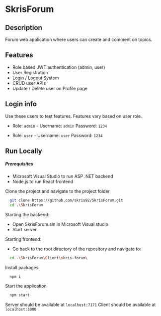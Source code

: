 # SkrisForum

## Description

Forum web application where users can create and comment on topics.

## Features

- Role based JWT authentication (admin, user)
- User Registration
- Login / Logout System
- CRUD user APIs
- Update / Delete user on Profile page

## Login info
Use these users to test features. Features vary based on user role.

- Role: `admin` -  Username: `admin` Password: `1234`

- Role: `user` - Username: `user` Password: `1234`

## Run Locally
##### Prerequisites
- Microsoft Visual Studio to run ASP .NET backend
- Node.js to run React frontend

Clone the project and navigate to the project folder

```bash
  git clone https://github.com/skris92/SkrisForum.git
  cd .\SkrisForum
```

Starting the backend:

- Open SkrisForum.sln in Microsoft Visual studio
- Start server


Starting frontend:

- Go back to the root directory of the repository and navigate to:

```bash
  cd .\SkrisForum\Client\skris-forum\
```

Install packages

```bash
  npm i
```

Start the application 

```bash
  npm start
```
Server should be available at `localhost:7171`
Client should be available at `localhost:3000`
